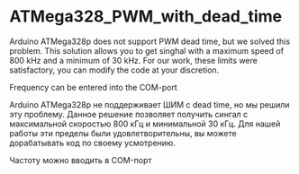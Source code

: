 # ATMega328_PWM_with_dead_time
Arduino ATMega328p does not support PWM dead time, but we solved this problem. This solution allows you to get singhal with a maximum speed of 800 kHz and a minimum of 30 kHz. For our work, these limits were satisfactory, you can modify the code at your discretion.

Frequency can be entered into the COM-port


Arduino ATMega328p не поддерживает ШИМ с dead time, но мы решили эту проблему. Данное решение позволяет получить сингал с максимальной скоростью 800 кГц и минимальной 30 кГц. Для нашей работы эти пределы были удовлетворительны, вы можете дорабатывать код по своему усмотрению. 

Частоту можно вводить в COM-порт

